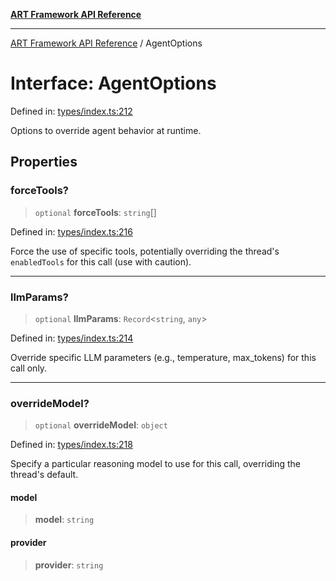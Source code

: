[**ART Framework API Reference**](../README.md)

***

[ART Framework API Reference](../README.md) / AgentOptions

# Interface: AgentOptions

Defined in: [types/index.ts:212](https://github.com/hashangit/ART/blob/f4539b852e546bb06f1cc8c56173d3ccfb0ad7fa/src/types/index.ts#L212)

Options to override agent behavior at runtime.

## Properties

### forceTools?

> `optional` **forceTools**: `string`[]

Defined in: [types/index.ts:216](https://github.com/hashangit/ART/blob/f4539b852e546bb06f1cc8c56173d3ccfb0ad7fa/src/types/index.ts#L216)

Force the use of specific tools, potentially overriding the thread's `enabledTools` for this call (use with caution).

***

### llmParams?

> `optional` **llmParams**: `Record`\<`string`, `any`\>

Defined in: [types/index.ts:214](https://github.com/hashangit/ART/blob/f4539b852e546bb06f1cc8c56173d3ccfb0ad7fa/src/types/index.ts#L214)

Override specific LLM parameters (e.g., temperature, max_tokens) for this call only.

***

### overrideModel?

> `optional` **overrideModel**: `object`

Defined in: [types/index.ts:218](https://github.com/hashangit/ART/blob/f4539b852e546bb06f1cc8c56173d3ccfb0ad7fa/src/types/index.ts#L218)

Specify a particular reasoning model to use for this call, overriding the thread's default.

#### model

> **model**: `string`

#### provider

> **provider**: `string`
